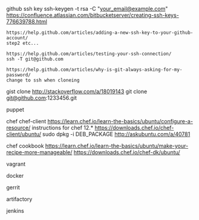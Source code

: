 github
  ssh key
    ssh-keygen -t rsa -C "your_email@example.com"
    https://confluence.atlassian.com/bitbucketserver/creating-ssh-keys-776639788.html

    https://help.github.com/articles/adding-a-new-ssh-key-to-your-github-account/
    step2 etc...

    https://help.github.com/articles/testing-your-ssh-connection/
    ssh -T git@github.com

    https://help.github.com/articles/why-is-git-always-asking-for-my-password/
    change to ssh when cloneing

  gist
    clone
    http://stackoverflow.com/a/18019143
    git clone git@github.com:1233456.git

puppet

chef
 chef-client
 https://learn.chef.io/learn-the-basics/ubuntu/configure-a-resource/
 instructions for chef 12.*
 https://downloads.chef.io/chef-client/ubuntu/
 sudo dpkg -i DEB_PACKAGE http://askubuntu.com/a/40781

 chef cookbook
 https://learn.chef.io/learn-the-basics/ubuntu/make-your-recipe-more-manageable/
 https://downloads.chef.io/chef-dk/ubuntu/


vagrant

docker

gerrit

artifactory

jenkins
